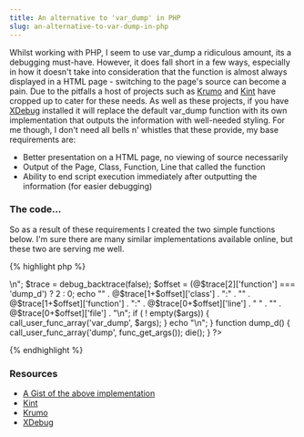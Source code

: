 ```yaml
---
title: An alternative to 'var_dump' in PHP
slug: an-alternative-to-var-dump-in-php
---
```


Whilst working with PHP, I seem to use <span class="snippet">var_dump</span> a ridiculous amount, its a debugging must-have.
However, it does fall short in a few ways, especially in how it doesn't take into consideration that the function is almost always displayed in a HTML page - switching to the page's source can become a pain.
Due to the pitfalls a host of projects such as [Krumo](http://krumo.sourceforge.net/) and [Kint](https://code.google.com/p/kint/) have cropped up to cater for these needs.
As well as these projects, if you have [XDebug](http://xdebug.org/) installed it will replace the default <span class="snippet">var_dump</span> function with its own implementation that outputs the information with well-needed styling.
For me though, I don't need all bells n' whistles that these provide, my base requirements are:

* Better presentation on a HTML page, no viewing of source necessarily
* Output of the Page, Class, Function, Line that called the function
* Ability to end script execution immediately after outputting the information (for easier debugging)

### The code...

So as a result of these requirements I created the two simple functions below.
I'm sure there are many similar implementations available online, but these two are serving me well.

{% highlight php %}
<?
function dump()
{
  $args = func_get_args();

  echo "\n<pre style=\"border:1px solid #ccc;padding:10px;" .
       "margin:10px;font:14px courier;background:whitesmoke;" .
       "display:block;border-radius:4px;\">\n";

  $trace = debug_backtrace(false);
  $offset = (@$trace[2]['function'] === 'dump_d') ? 2 : 0;

  echo "<span style=\"color:red\">" .
       @$trace[1+$offset]['class'] . "</span>:" .
       "<span style=\"color:blue;\">" .
       @$trace[1+$offset]['function'] . "</span>:" .
       @$trace[0+$offset]['line'] . " " .
       "<span style=\"color:green;\">" .
       @$trace[0+$offset]['file'] . "</span>\n";

  if ( ! empty($args)) {
    call_user_func_array('var_dump', $args);
  }

  echo "</pre>\n";
}

function dump_d()
{
  call_user_func_array('dump', func_get_args());
  die();
}
?>
{% endhighlight %}

### Resources

* [A Gist of the above implementation](http://gist.github.com/3692379)
* [Kint](https://code.google.com/p/kint/)
* [Krumo](http://krumo.sourceforge.net/)
* [XDebug](http://xdebug.org/)
